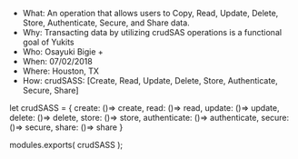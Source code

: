 - What: An operation that allows users to Copy, Read, Update, Delete, Store, Authenticate, Secure, and Share data.
- Why:  Transacting data by utilizing crudSAS operations is a functional goal of Yukits
- Who: Osayuki Bigie +
- When: 07/02/2018
- Where: Houston, TX
- How: crudSASS: [Create, Read, Update, Delete, Store, Authenticate, Secure, Share]

let crudSASS = {
create: ()=> create,
read: ()=> read,
update: ()=> update,
delete: ()=> delete,
store: ()=> store,
authenticate: ()=> authenticate,
secure: ()=> secure,
share: ()=> share
    }

modules.exports( crudSASS );
